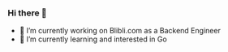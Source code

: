 ### Hi there 👋

- 🔭 I’m currently working on Blibli.com as a Backend Engineer
- 🌱 I’m currently learning and interested in Go
